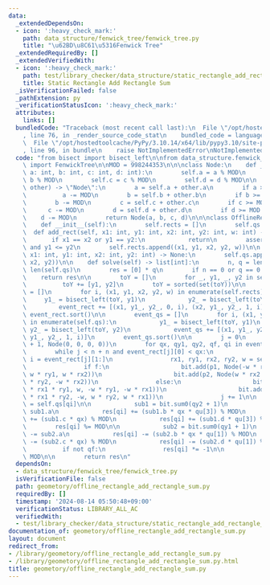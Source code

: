 ```yaml
---
data:
  _extendedDependsOn:
  - icon: ':heavy_check_mark:'
    path: data_structure/fenwick_tree/fenwick_tree.py
    title: "\u62BD\u8C61\u5316Fenwick Tree"
  _extendedRequiredBy: []
  _extendedVerifiedWith:
  - icon: ':heavy_check_mark:'
    path: test/library_checker/data_structure/static_rectangle_add_rectangle_sum.test.py
    title: Static Rectangle Add Rectangle Sum
  _isVerificationFailed: false
  _pathExtension: py
  _verificationStatusIcon: ':heavy_check_mark:'
  attributes:
    links: []
  bundledCode: "Traceback (most recent call last):\n  File \"/opt/hostedtoolcache/PyPy/3.10.14/x64/lib/pypy3.10/site-packages/onlinejudge_verify/documentation/build.py\"\
    , line 76, in _render_source_code_stat\n    bundled_code = language.bundle(\n\
    \  File \"/opt/hostedtoolcache/PyPy/3.10.14/x64/lib/pypy3.10/site-packages/onlinejudge_verify/languages/python.py\"\
    , line 96, in bundle\n    raise NotImplementedError\nNotImplementedError\n"
  code: "from bisect import bisect_left\n\nfrom data_structure.fenwick_tree.fenwick_tree\
    \ import FenwickTree\n\nMOD = 998244353\n\n\nclass Node:\n    def __init__(self,\
    \ a: int, b: int, c: int, d: int):\n        self.a = a % MOD\n        self.b =\
    \ b % MOD\n        self.c = c % MOD\n        self.d = d % MOD\n\n    def __iadd__(self,\
    \ other) -> \"Node\":\n        a = self.a + other.a\n        if a >= MOD:\n  \
    \          a -= MOD\n        b = self.b + other.b\n        if b >= MOD:\n    \
    \        b -= MOD\n        c = self.c + other.c\n        if c >= MOD:\n      \
    \      c -= MOD\n        d = self.d + other.d\n        if d >= MOD:\n        \
    \    d -= MOD\n        return Node(a, b, c, d)\n\n\nclass OfflineRectangleAddRectangleSum:\n\
    \    def __init__(self):\n        self.rects = []\n        self.qs = []\n\n  \
    \  def add_rect(self, x1: int, y1: int, x2: int, y2: int, w: int) -> None:\n \
    \       if x1 == x2 or y1 == y2:\n            return\n        assert x1 <= x2\
    \ and y1 <= y2\n        self.rects.append((x1, y1, x2, y2, w))\n\n    def add_query(self,\
    \ x1: int, y1: int, x2: int, y2: int) -> None:\n        self.qs.append((x1, y1,\
    \ x2, y2))\n\n    def solve(self) -> list[int]:\n        n, q = len(self.rects),\
    \ len(self.qs)\n        res = [0] * q\n        if n == 0 or q == 0:\n        \
    \    return res\n\n        toY = []\n        for _, y1, _, y2 in self.qs:\n  \
    \          toY += [y1, y2]\n        toY = sorted(set(toY))\n\n        event_rect\
    \ = []\n        for i, (x1, y1, x2, y2, w) in enumerate(self.rects):\n       \
    \     y1_ = bisect_left(toY, y1)\n            y2_ = bisect_left(toY, y2)\n   \
    \         event_rect += [(x1, y1_, y2_, 0, i), (x2, y1_, y2_, 1, i)]\n       \
    \ event_rect.sort()\n\n        event_qs = []\n        for i, (x1, y1, x2, y2)\
    \ in enumerate(self.qs):\n            y1_ = bisect_left(toY, y1)\n           \
    \ y2_ = bisect_left(toY, y2)\n            event_qs += [(x1, y1_, y2_, 0, i), (x2,\
    \ y1_, y2_, 1, i)]\n        event_qs.sort()\n\n        j = 0\n        bit = FenwickTree(len(toY)\
    \ + 1, Node(0, 0, 0, 0))\n        for qx, qy1, qy2, qf, qi in event_qs:\n    \
    \        while j < n + n and event_rect[j][0] < qx:\n                p1, p2, f,\
    \ i = event_rect[j][1:]\n                rx1, ry1, rx2, ry2, w = self.rects[i]\n\
    \                if f:\n                    bit.add(p1, Node(-w * rx2 * ry1, -w,\
    \ w * ry1, w * rx2))\n                    bit.add(p2, Node(w * rx2 * ry2, w, -w\
    \ * ry2, -w * rx2))\n                else:\n                    bit.add(p1, Node(w\
    \ * rx1 * ry1, w, -w * ry1, -w * rx1))\n                    bit.add(p2, Node(-w\
    \ * rx1 * ry2, -w, w * ry2, w * rx1))\n                j += 1\n\n            qu\
    \ = self.qs[qi]\n\n            sub1 = bit.sum0(qy2 + 1)\n            res[qi] +=\
    \ sub1.a\n            res[qi] += (sub1.b * qx * qu[3]) % MOD\n            res[qi]\
    \ += (sub1.c * qx) % MOD\n            res[qi] += (sub1.d * qu[3]) % MOD\n    \
    \        res[qi] %= MOD\n\n            sub2 = bit.sum0(qy1 + 1)\n            res[qi]\
    \ -= sub2.a\n            res[qi] -= (sub2.b * qx * qu[1]) % MOD\n            res[qi]\
    \ -= (sub2.c * qx) % MOD\n            res[qi] -= (sub2.d * qu[1]) % MOD\n\n  \
    \          if not qf:\n                res[qi] *= -1\n\n            res[qi] %=\
    \ MOD\n\n        return res\n"
  dependsOn:
  - data_structure/fenwick_tree/fenwick_tree.py
  isVerificationFile: false
  path: geometory/offline_rectangle_add_rectangle_sum.py
  requiredBy: []
  timestamp: '2024-08-14 05:50:48+09:00'
  verificationStatus: LIBRARY_ALL_AC
  verifiedWith:
  - test/library_checker/data_structure/static_rectangle_add_rectangle_sum.test.py
documentation_of: geometory/offline_rectangle_add_rectangle_sum.py
layout: document
redirect_from:
- /library/geometory/offline_rectangle_add_rectangle_sum.py
- /library/geometory/offline_rectangle_add_rectangle_sum.py.html
title: geometory/offline_rectangle_add_rectangle_sum.py
---
```

